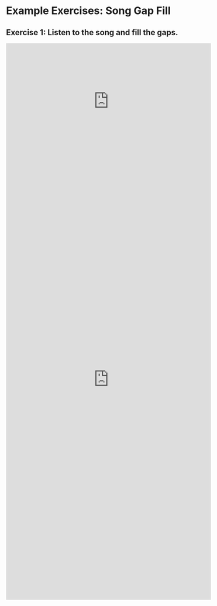 <h1>Example Exercises: Song Gap Fill</h1>
<h2>Exercise 1: Listen to the song and fill the gaps.</h2>

<iframe width="560" height="315" src="https://www.youtube.com/embed/2Vv-BfVoq4g" frameborder="0" allow="accelerometer; autoplay; encrypted-media; gyroscope; picture-in-picture" allowfullscreen></iframe>

<iframe src="https://h5p.org/h5p/embed/345699" width="560" height="1206" frameborder="0" allowfullscreen="allowfullscreen"></iframe>

